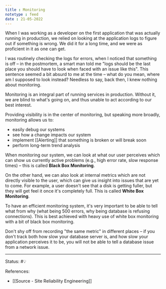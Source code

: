 ```yaml
---
title : Monitoring
notetype : feed
date : 21-05-2022
---
```


When I was working as a developer on the first application that was actually running in production, we relied on looking at the application logs to figure out if something is wrong. We did it for a long time, and we were as proficient in it as one can get. 

I was routinely checking the logs for errors, when I noticed that something is off – in the postmortem, a smart man told me "logs should be the last place you should have to look when faced with an issue like this". This sentence seemed a bit absurd to me at the time – what do you mean, where am I supposed to look instead? Needless to say, back then, I knew nothing about monitoring.

Monitoring is an integral part of running services in production. Without it, we are blind to what's going on, and thus unable to act according to our best interest.

Providing visibility is in the center of monitoring, but speaking more broadly, monitoring allows us to:
- easily debug our systems
- see how a change impacts our system
- implement [[Alerting]] that something is broken or will break soon
- perform long-term trend analysis


When monitoring our system, we can look at what our user perceives which can show us currently active problems (e.g., high error rate, slow response times) – this is called **Black Box Monitoring**.

On the other hand, we can also look at internal metrics which are not directly visible to the user, which can give us insight into issues that are yet to come. For example, a user doesn't see that a disk is getting fuller, but they will get feel it once it's completely full. This is called **White Box Monitoring**.

To have an efficient monitoring system, it's very important to be able to tell what from why (what being 500 errors, why being database is refusing connections). 
This is best achieved with heavy use of white box monitoring with a bit of black box monitoring. 



Don't shy off from recording "the same metric" in different places – if you don't track both how slow your database server is, and how slow your application perceives it to be, you will not be able to tell a database issue from a network issue.




-----

Status: #💡 

References:
- [[Source - Site Reliability Engineering]]
